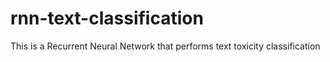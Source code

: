 # rnn-text-classification
This is a Recurrent Neural Network that performs text toxicity classification
